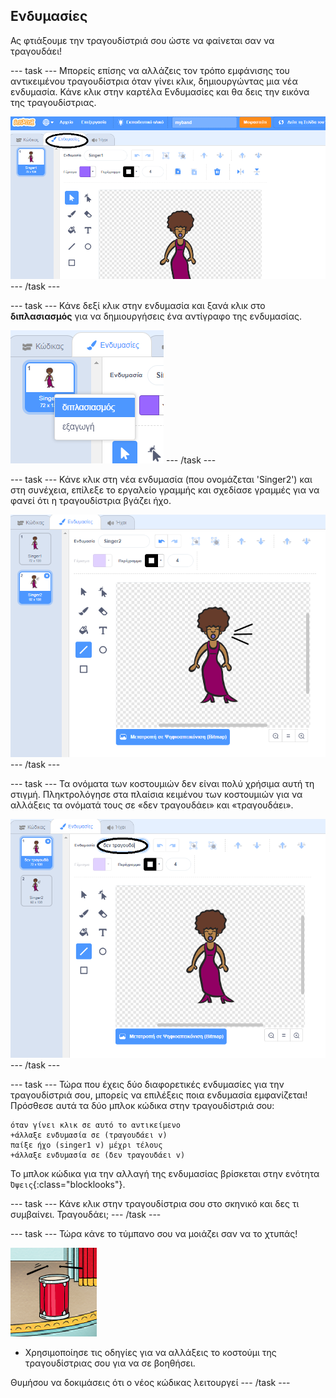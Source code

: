 ## Ενδυμασίες

Ας φτιάξουμε την τραγουδίστριά σου ώστε να φαίνεται σαν να τραγουδάει!

--- task --- Μπορείς επίσης να αλλάζεις τον τρόπο εμφάνισης του αντικειμένου τραγουδίστρια όταν γίνει κλικ, δημιουργώντας μια νέα ενδυμασία. Κάνε κλικ στην καρτέλα Ενδυμασίες και θα δεις την εικόνα της τραγουδίστριας.

![screenshot](images/band-singer-costume-annotated.png) --- /task ---

--- task --- Κάνε δεξί κλικ στην ενδυμασία και ξανά κλικ στο **διπλασιασμός** για να δημιουργήσεις ένα αντίγραφο της ενδυμασίας.

![screenshot](images/band-singer-duplicate.png) --- /task ---

--- task --- Κάνε κλικ στη νέα ενδυμασία (που ονομάζεται 'Singer2') και στη συνέχεια, επίλεξε το εργαλείο γραμμής και σχεδίασε γραμμές για να φανεί ότι η τραγουδίστρια βγάζει ήχο.

![screenshot](images/band-singer-click.png) --- /task ---

--- task --- Τα ονόματα των κοστουμιών δεν είναι πολύ χρήσιμα αυτή τη στιγμή. Πληκτρολόγησε στα πλαίσια κειμένου των κοστουμιών για να αλλάξεις τα ονόματά τους σε «δεν τραγουδάει» και «τραγουδάει».

![screenshot](images/band-singer-name-annotated.png) --- /task ---

--- task --- Τώρα που έχεις δύο διαφορετικές ενδυμασίες για την τραγουδίστριά σου, μπορείς να επιλέξεις ποια ενδυμασία εμφανίζεται! Πρόσθεσε αυτά τα δύο μπλοκ κώδικα στην τραγουδίστριά σου:

```blocks3
όταν γίνει κλικ σε αυτό το αντικείμενο
+άλλαξε ενδυμασία σε (τραγουδάει v)
παίξε ήχο (singer1 v) μέχρι τέλους
+άλλαξε ενδυμασία σε (δεν τραγουδάει v)
```

Το μπλοκ κώδικα για την αλλαγή της ενδυμασίας βρίσκεται στην ενότητα `Όψεις`{:class="blocklooks"}.

--- task --- Κάνε κλικ στην τραγουδίστρια σου στο σκηνικό και δες τι συμβαίνει. Τραγουδάει; --- /task ---

--- task --- Τώρα κάνε το τύμπανο σου να μοιάζει σαν να το χτυπάς!

![screenshot](images/band-drum-final.png)

- Χρησιμοποίησε τις οδηγίες για να αλλάξεις το κοστούμι της τραγουδίστριας σου για να σε βοηθήσει.

Θυμήσου να δοκιμάσεις ότι ο νέος κώδικας λειτουργεί --- /task ---